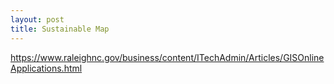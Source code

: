 ```yaml
---
layout: post
title: Sustainable Map
---
```


https://www.raleighnc.gov/business/content/ITechAdmin/Articles/GISOnlineApplications.html
